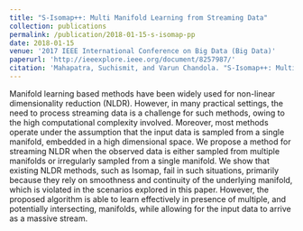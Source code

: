 ```yaml
---
title: "S-Isomap++: Multi Manifold Learning from Streaming Data"
collection: publications
permalink: /publication/2018-01-15-s-isomap-pp
date: 2018-01-15
venue: '2017 IEEE International Conference on Big Data (Big Data)'
paperurl: 'http://ieeexplore.ieee.org/document/8257987/'
citation: 'Mahapatra, Suchismit, and Varun Chandola. "S-Isomap++: Multi manifold learning from streaming data." In 2017 IEEE International Conference on Big Data (Big Data), pp. 716-725. IEEE, 2017.'
---
```

Manifold learning based methods have been widely used for non-linear dimensionality reduction (NLDR). However, in many practical settings, the need to process streaming data is a challenge for such methods, owing to the high computational complexity involved. Moreover, most methods operate under the assumption that the input data is sampled from a single manifold, embedded in a high dimensional space. We propose a method for streaming NLDR when the observed data is either sampled from multiple manifolds or irregularly sampled from a single manifold. We show that existing NLDR methods, such as Isomap, fail in such situations, primarily because they rely on smoothness and continuity of the underlying manifold, which is violated in the scenarios explored in this paper. However, the proposed algorithm is able to learn effectively in presence of multiple, and potentially intersecting, manifolds, while allowing for the input data to arrive as a massive stream.